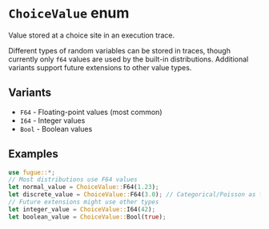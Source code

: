 # `ChoiceValue` enum

Value stored at a choice site in an execution trace.

Different types of random variables can be stored in traces, though currently only `f64` values are used by the built-in distributions. Additional variants support future extensions to other value types.

## Variants

- `F64` - Floating-point values (most common)
- `I64` - Integer values
- `Bool` - Boolean values

## Examples

```rust
use fugue::*;
// Most distributions use F64 values
let normal_value = ChoiceValue::F64(1.23);
let discrete_value = ChoiceValue::F64(3.0); // Categorical/Poisson as f64
// Future extensions might use other types
let integer_value = ChoiceValue::I64(42);
let boolean_value = ChoiceValue::Bool(true);
```

